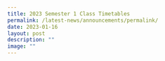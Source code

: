 ```yaml
---
title: 2023 Semester 1 Class Timetables
permalink: /latest-news/announcements/permalink/
date: 2023-01-16
layout: post
description: ""
image: ""
---
```

